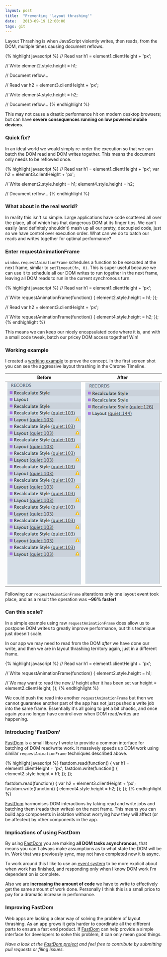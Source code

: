 ```yaml
---
layout: post
title:  "Preventing 'layout thrashing'"
date:   2013-09-19 12:00:00
tags: git
---
```

Layout Thrashing is when JavaScript violently writes, then reads, from the DOM, multiple times causing document reflows.

{% highlight javascript %}
// Read
var h1 = element1.clientHeight + 'px';

// Write
element2.style.height = h1;

// Document reflow...

// Read
var h2 = element3.clientHeight + 'px';

// Write
element4.style.height = h2;

// Document reflow...
{% endhighlight %}

This may not cause a drastic performance hit on modern desktop browsers; but can have **severe consequences running on low powered mobile devices**.

### Quick fix?

In an ideal world we would simply re-order the execution so that we can batch the DOM read and DOM writes together. This means the document only needs to be reflowed once.

{% highlight javascript %}
// Read
var h1 = element1.clientHeight + 'px';
var h2 = element3.clientHeight + 'px';

// Write
element2.style.height = h1;
element4.style.height = h2;

// Document reflow...
{% endhighlight %}

### What about in the real world?

In reality this isn't so simple. Large applications have code scattered all over the place, all of which has that dangerous DOM at its finger tips. We can't easily (and definitely shouldn't) mash up all our pretty, decoupled code, just so we have control over execution order. What can we do to batch our reads and writes together for optimal performance?

### Enter requestAnimationFrame

`window.requestAnimationFrame` schedules a function to be executed at the next frame, similar to `setTimeout(fn, 0)`. This is super useful because we can use it to schedule all our DOM writes to run together in the next frame, leaving all DOM reads to run in the current synchronous turn.

{% highlight javascript %}
// Read
var h1 = element1.clientHeight + 'px';

// Write
requestAnimationFrame(function() {
  element2.style.height = h1;
});

// Read
var h2 = element3.clientHeight + 'px';

// Write
requestAnimationFrame(function() {
  element4.style.height = h2;
});
{% endhighlight %}

This means we can keep our nicely encapsulated code where it is, and with a small code tweak, batch our pricey DOM access together! Win!

### Working example

I created a [working example](http://jsbin.com/ebicuJu/2/edit?js,output) to prove the concept. In the first screen shot you can see the aggressive layout thrashing in the Chrome Timeline.

| **Before** | **After** |
| -----------|-----------|
| ![](/lib/images/tumblr_inline_mrsskjBm1a1qz4rgp.png) | ![](/lib/images/tumblr_inline_mrssloEy7I1qz4rgp.png) |

Following our `requestAnimationFrame` alterations only one layout event took place, and as a result the operation was **~96% faster!**

### Can this scale?

In a simple example using raw `requestAnimationFrame` does allow us to postpone DOM writes to greatly improve performance, but this technique just doesn't scale.

In our app we may need to read from the DOM *after* we have done our write, and then we are in layout thrashing territory again, just in a different frame.

{% highlight javascript %}
// Read
var h1 = element1.clientHeight + 'px';

// Write
requestAnimationFrame(function() {
  element2.style.height = h1;

  // We may want to read the new
  // height after it has been set
  var height = element2.clientHeight;
});
{% endhighlight %}

We could push the read into another `requestAnimationFrame` but then we cannot guarantee another part of the app has not just pushed a write job into the same frame. Essentially it's all going to get a bit chaotic, and once again you no longer have control over when DOM read/writes are happening.

### Introducing 'FastDom'

[FastDom](http://github.com/wilsonpage/fastdom) is a small library I wrote to provide a common interface for batching of DOM read/write work. It massively speeds up DOM work using similar `requestAnimationFrame` techniques described above.

{% highlight javascript %}
fastdom.read(function() {
  var h1 = element1.clientHeight + 'px';
  fastdom.write(function() {
    element2.style.height = h1;
  });
});

fastdom.read(function() {
  var h2 = element3.clientHeight + 'px';
  fastdom.write(function() {
    element4.style.height = h2;
  });
});
{% endhighlight %}

[FastDom](http://github.com/wilsonpage/fastdom) harmonises DOM interactions by taking read and write jobs and batching them (reads then writes) on the next frame. This means you can build app components in isolation without worrying how they will affect (or be affected) by other components in the app.

### Implications of using FastDom

By using [FastDom](http://github.com/wilsonpage/fastdom) you are making **all DOM tasks asynchronous**, that means you can't always make assumptions as to what state the DOM will be in. Work that was previously sync, may not have completed now it is async.

To work around this I like to use an [event system](http://github.com/wilsonpage/event) to be more explicit about when work has finished, and responding only when I know DOM work I'm dependent on is complete.

Also we are **increasing the amount of code** we have to write to effectively get the same amount of work done. Personally I think this is a small price to pay for a dramatic increase in performance.

### Improving FastDom

Web apps are lacking a clear way of solving the problem of layout thrashing. As an app grows it gets harder to coordinate all the different parts to ensure a fast end product. If [FastDom](http://github.com/wilsonpage/fastdom) can help provide a simple interface for developers to solve this problem, it can only mean good things.

*Have a look at the [FastDom project](http://github.com/wilsonpage/fastdom)  and feel free to contribute by submitting pull requests or filing issues.*